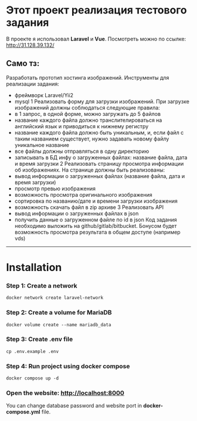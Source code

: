 # Этот проект реализация тестового задания

В проекте я использовал **Laravel** и **Vue**.
Посмотреть можно по ссылке: http://31.128.39.132/

## Само тз:
Разработать прототип хостинга изображений.
Инструменты для реализации задания:
- фреймворк Laravel/Yii2
- mysql
1 Реализовать форму для загрузки изображений.
При загрузке изображений должны соблюдаться следующие правила:
- в 1 запрос, в одной форме, можно загружать до 5 файлов
- название каждого файла должно транслителироваться на английский язык и приводиться к
нижнему регистру
- название каждого файла должно быть уникальным, и, если файл с таким названием существует,
нужно задавать новому файлу уникальное название
- все файлы должны отправляться в одну директорию
- записывать в БД инфу о загруженных файлах: название файла, дата и время загрузки
2 Реализовать страницу просмотра информации об изображениях.
На странице должны быть реализованы:
- вывод информации о загруженных файлах (название файла, дата и время загрузки)
- просмотр превью изображения
- возможность просмотра оригинального изображения
- сортировка по названию/дате и времени загрузки изображения
- возможность скачать файл в zip архиве
3 Реализовать API
- вывод информации о загруженных файлах в json
- получить данные о загруженном файле по id в json
Код задания необходимо выложить на github/gitlab/bitbucket.
Бонусом будет возможность просмотра результата в общем доступе (например vds)

---

# Installation

### Step 1: Create a network
``` bast
docker network create laravel-network
```

### Step 2: Create a volume for MariaDB
``` bast
docker volume create --name mariadb_data
```

### Step 3:  Create .env file
``` bast
cp .env.example .env
```

### Step 4: Run project using docker compose
``` bast
docker compose up -d
```

### Open the website: [http://localhost:8000](http://localhost:8000)

You can change database password and website port in **docker-compose.yml** file.

